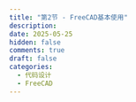 ```yaml
---
title: "第2节 - FreeCAD基本使用"
description: 
date: 2025-05-25
hidden: false
comments: true
draft: false
categories:
  - 代码设计
  - FreeCAD
---
```


# 




